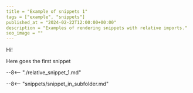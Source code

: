 ```yaml
---
title = "Example of snippets 1"
tags = ["example", "snippets"]
published_at = "2024-02-22T12:00:00+00:00"
description = "Examples of rendering snippets with relative imports."
seo_image = ""
---
```


Hi!

Here goes the first snippet

--8<-- "./relative_snippet_1.md"

<!-- more -->

--8<-- "snippets/snippet_in_subfolder.md"
